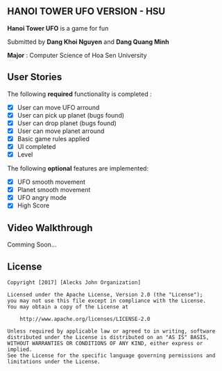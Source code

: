 ## HANOI TOWER UFO VERSION - HSU

**Hanoi Tower UFO** is a game for fun

Submitted by **Dang Khoi Nguyen** and **Dang Quang Minh**

**Major** : Computer Science of Hoa Sen University

## User Stories

The following **required** functionality is completed :

* [X] User can move UFO arround
* [X] User can pick up planet (bugs found)
* [X] User can drop planet (bugs found)
* [X] User can move planet arround
* [X] Basic game rules applied 
* [X] UI completed
* [X] Level

The following **optional** features are implemented:

* [X] UFO smooth movement
* [X] Planet smooth movement
* [X] UFO angry mode
* [X] High Score
## Video Walkthrough

Comming Soon...

## License

    Copyright [2017] [Alecks John Organization]

    Licensed under the Apache License, Version 2.0 (the "License");
    you may not use this file except in compliance with the License.
    You may obtain a copy of the License at

        http://www.apache.org/licenses/LICENSE-2.0

    Unless required by applicable law or agreed to in writing, software
    distributed under the License is distributed on an "AS IS" BASIS,
    WITHOUT WARRANTIES OR CONDITIONS OF ANY KIND, either express or implied.
    See the License for the specific language governing permissions and
    limitations under the License.

